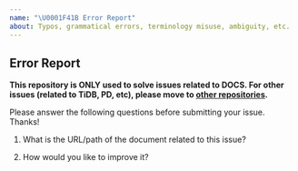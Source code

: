 ```yaml
---
name: "\U0001F41B Error Report"
about: Typos, grammatical errors, terminology misuse, ambiguity, etc.
---
```


## Error Report

**This repository is ONLY used to solve issues related to DOCS.
For other issues (related to TiDB, PD, etc), please move to [other repositories](https://github.com/pingcap/).**

Please answer the following questions before submitting your issue. Thanks!

1. What is the URL/path of the document related to this issue?


2. How would you like to improve it?


